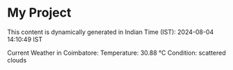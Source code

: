 # My Project

This content is dynamically generated in Indian Time (IST): 2024-08-04 14:10:49 IST


Current Weather in Coimbatore:
Temperature: 30.88 °C
Condition: scattered clouds
